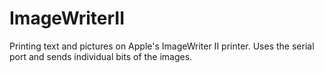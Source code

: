 # ImageWriterII
Printing text and pictures on Apple's ImageWriter II printer. Uses the serial port and sends individual bits of the images. 
